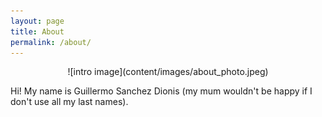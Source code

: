 ```yaml
---
layout: page
title: About
permalink: /about/
---
```

<p align="center">
![intro image](content/images/about_photo.jpeg)
</p>

Hi! My name is Guillermo Sanchez Dionis (my mum wouldn't be happy if I don't use all my last names). 
